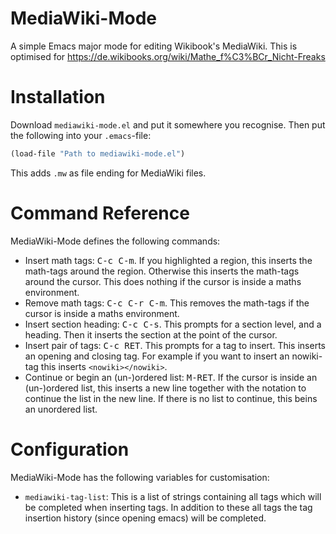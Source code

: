 # MediaWiki-Mode
A simple Emacs major mode for editing Wikibook's MediaWiki. This is optimised for https://de.wikibooks.org/wiki/Mathe_f%C3%BCr_Nicht-Freaks

# Installation
Download `mediawiki-mode.el` and put it somewhere you recognise. Then put the
following into your `.emacs`-file:
```lisp
(load-file "Path to mediawiki-mode.el")
```

This adds `.mw` as file ending for MediaWiki files.

# Command Reference
MediaWiki-Mode defines the following commands:

* Insert math tags: <kbd>C-c C-m</kbd>. If you highlighted a region, this
  inserts the math-tags around the region. Otherwise this inserts the
  math-tags around the cursor. This does nothing if the cursor is inside a
  maths environment.
* Remove math tags: <kbd>C-c C-r C-m</kbd>. This removes the math-tags if the
  cursor is inside a maths environment.
* Insert section heading: <kbd>C-c C-s</kbd>. This prompts for a section level,
  and a heading. Then it inserts the section at the point of the cursor.
* Insert pair of tags: <kbd>C-c RET</kbd>. This prompts for a tag to
  insert. This inserts an opening and closing tag. For example if you want to
  insert an nowiki-tag this inserts ```<nowiki></nowiki>```.
* Continue or begin an (un-)ordered list: <kbd>M-RET</kbd>. If the cursor is
  inside an (un-)ordered list, this inserts a new line together with the notation to
  continue the list in the new line. If there is no list to continue, this
  beins an unordered list.

# Configuration
MediaWiki-Mode has the following variables for customisation:

* ```mediawiki-tag-list```: This is a list of strings containing all tags
  which will be completed when inserting tags. In addition to these all tags
  the tag insertion history (since opening emacs) will be completed.
